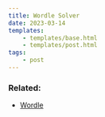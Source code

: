 ```yaml
---
title: Wordle Solver
date: 2023-03-14
templates:
    - templates/base.html
    - templates/post.html
tags:
    - post
---
```


<div id="wordleForm" data-component=""></div>

### Related:

-   [Wordle](/wordle)
